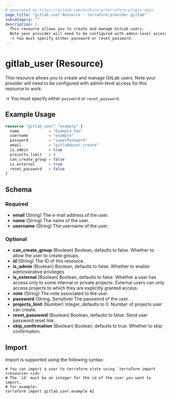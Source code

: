 ```yaml
---
# generated by https://github.com/hashicorp/terraform-plugin-docs
page_title: "gitlab_user Resource - terraform-provider-gitlab"
subcategory: ""
description: |-
  This resource allows you to create and manage GitLab users.
  Note your provider will need to be configured with admin-level access for this resource to work.
  -> You must specify either password or reset_password.
---
```


# gitlab_user (Resource)

This resource allows you to create and manage GitLab users.
Note your provider will need to be configured with admin-level access for this resource to work.

-> You must specify either `password` or `reset_password`.

## Example Usage

```terraform
resource "gitlab_user" "example" {
  name             = "Example Foo"
  username         = "example"
  password         = "superPassword"
  email            = "gitlab@user.create"
  is_admin         = true
  projects_limit   = 4
  can_create_group = false
  is_external      = true
  reset_password   = false
}
```

<!-- schema generated by tfplugindocs -->
## Schema

### Required

- **email** (String) The e-mail address of the user.
- **name** (String) The name of the user.
- **username** (String) The username of the user.

### Optional

- **can_create_group** (Boolean) Boolean, defaults to false. Whether to allow the user to create groups.
- **id** (String) The ID of this resource.
- **is_admin** (Boolean) Boolean, defaults to false.  Whether to enable administrative privileges
- **is_external** (Boolean) Boolean, defaults to false. Whether a user has access only to some internal or private projects. External users can only access projects to which they are explicitly granted access.
- **note** (String) The note associated to the user.
- **password** (String, Sensitive) The password of the user.
- **projects_limit** (Number) Integer, defaults to 0.  Number of projects user can create.
- **reset_password** (Boolean) Boolean, defaults to false. Send user password reset link.
- **skip_confirmation** (Boolean) Boolean, defaults to true. Whether to skip confirmation.

## Import

Import is supported using the following syntax:

```shell
# You can import a user to terraform state using `terraform import <resource> <id>`.
# The `id` must be an integer for the id of the user you want to import,
# for example:
terraform import gitlab_user.example 42
```
